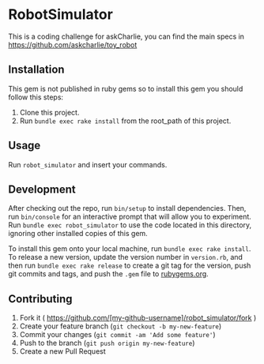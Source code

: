 # RobotSimulator

This is a coding challenge for askCharlie, you can find the main specs in https://github.com/askcharlie/toy_robot

## Installation

This gem is not published in ruby gems so to install this gem you should follow this steps:

1. Clone this project.
2. Run `bundle exec rake install` from the root_path of this project.

## Usage

Run `robot_simulator` and insert your commands.

## Development

After checking out the repo, run `bin/setup` to install dependencies. Then, run `bin/console` for an interactive prompt that will allow you to experiment. Run `bundle exec robot_simulator` to use the code located in this directory, ignoring other installed copies of this gem.

To install this gem onto your local machine, run `bundle exec rake install`. To release a new version, update the version number in `version.rb`, and then run `bundle exec rake release` to create a git tag for the version, push git commits and tags, and push the `.gem` file to [rubygems.org](https://rubygems.org).

## Contributing

1. Fork it ( https://github.com/[my-github-username]/robot_simulator/fork )
2. Create your feature branch (`git checkout -b my-new-feature`)
3. Commit your changes (`git commit -am 'Add some feature'`)
4. Push to the branch (`git push origin my-new-feature`)
5. Create a new Pull Request
